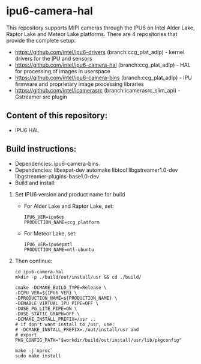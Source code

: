 # ipu6-camera-hal

This repository supports MIPI cameras through the IPU6 on Intel Alder Lake, Raptor Lake and Meteor Lake platforms. There are 4 repositories that provide the complete setup:

- https://github.com/intel/ipu6-drivers (branch:ccg_plat_adlp) - kernel drivers for the IPU and sensors
- https://github.com/intel/ipu6-camera-hal (branch:ccg_plat_adlp) - HAL for processing of images in userspace
- https://github.com/intel/ipu6-camera-bins (branch:ccg_plat_adlp) - IPU firmware and proprietary image processing libraries
- https://github.com/intel/icamerasrc (branch:icamerasrc_slim_api) - Gstreamer src plugin


## Content of this repository:
- IPU6 HAL

## Build instructions:
- Dependencies: ipu6-camera-bins
- Dependencies: libexpat-dev automake libtool libgstreamer1.0-dev libgstreamer-plugins-base1.0-dev
- Build and install:

1. Set IPU6 version and product name for build

    - For Alder Lake and Raptor Lake, set:
        ```shell
        IPU6_VER=ipu6ep
        PRODUCTION_NAME=ccg_platform
        ```

    - For Meteor Lake, set:
        ```shell
        IPU6_VER=ipu6epmtl
        PRODUCTION_NAME=mtl-ubuntu
        ```

2. Then continue:
    ```shell
    cd ipu6-camera-hal
    mkdir -p ./build/out/install/usr && cd ./build/

    cmake -DCMAKE_BUILD_TYPE=Release \
    -DIPU_VER=${IPU6_VER} \
    -DPRODUCTION_NAME=${PRODUCTION_NAME} \
    -DENABLE_VIRTUAL_IPU_PIPE=OFF \
    -DUSE_PG_LITE_PIPE=ON \
    -DUSE_STATIC_GRAPH=OFF \
    -DCMAKE_INSTALL_PREFIX=/usr ..
    # if don't want install to /usr, use:
    # -DCMAKE_INSTALL_PREFIX=./out/install/usr and
    # export PKG_CONFIG_PATH="$workdir/build/out/install/usr/lib/pkgconfig"

    make -j`nproc`
    sudo make install
    ```
